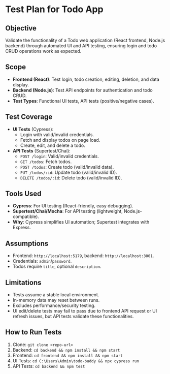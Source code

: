 # Test Plan for Todo App

## Objective
Validate the functionality of a Todo web application (React frontend, Node.js backend) through automated UI and API testing, ensuring login and todo CRUD operations work as expected.

## Scope
- **Frontend (React)**: Test login, todo creation, editing, deletion, and data display.
- **Backend (Node.js)**: Test API endpoints for authentication and todo CRUD.
- **Test Types**: Functional UI tests, API tests (positive/negative cases).

## Test Coverage
- **UI Tests** (Cypress):
  - Login with valid/invalid credentials.
  - Fetch and display todos on page load.
  - Create, edit, and delete a todo.
- **API Tests** (Supertest/Chai):
  - `POST /login`: Valid/invalid credentials.
  - `GET /todos`: Fetch todos.
  - `POST /todos`: Create todo (valid/invalid data).
  - `PUT /todos/:id`: Update todo (valid/invalid ID).
  - `DELETE /todos/:id`: Delete todo (valid/invalid ID).

## Tools Used
- **Cypress**: For UI testing (React-friendly, easy debugging).
- **Supertest/Chai/Mocha**: For API testing (lightweight, Node.js-compatible).
- **Why**: Cypress simplifies UI automation; Supertest integrates with Express.

## Assumptions
- Frontend: `http://localhost:5179`, backend: `http://localhost:3001`.
- Credentials: `admin`/`password`.
- Todos require `title`, optional `description`.

## Limitations
- Tests assume a stable local environment.
- In-memory data may reset between runs.
- Excludes performance/security testing.
- UI edit/delete tests may fail to pass due to frontend API request or UI refresh issues, but API tests validate these functionalities.

## How to Run Tests
1. Clone: `git clone <repo-url>`
2. Backend: `cd backend && npm install && npm start`
3. Frontend: `cd frontend && npm install && npm start`
4. UI Tests: `cd C:\Users\Admin\todo-buddy && npx cypress run`
5. API Tests: `cd backend && npm test`